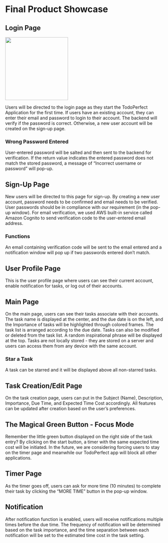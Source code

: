 # Final Product Showcase

## Login Page

<img src="https://s6.jpg.cm/2021/11/30/LPDsh4.jpg" width="200">

Users will be directed to the login page as they start the TodoPerfect Application for the first time. If users have an existing account, they can enter their email and password to login to their account. The backend will verify if the password is correct. Otherwise, a new user account will be created on the sign-up page. 

### Wrong Password Entered

User-entered password will be salted and then sent to the backend for verification. If the return value indicates the entered password does not match the stored password, a message of “Incorrect username or password” will pop-up.

## Sign-Up Page

New users will be directed to this page for sign-up. By creating a new user account, password needs to be confirmed and email needs to be verified. User passwords should be in compliance with our requirement (in the pop-up window). For email verification, we used AWS built-in service called Amazon Cognito to send verification code to the user-entered email address. 

### Functions

An email containing verification code will be sent to the email entered and a notification window will pop up if two passwords entered don’t match. 

## User Profile Page

This is the user profile page where users can see their current account, enable notification for tasks, or log out of their accounts. 

## Main Page

On the main page, users can see their tasks associate with their accounts. The task name is displayed at the center, and the due date is on the left, and the Importance of tasks will be highlighted through colored frames. The task list is arranged according to the due date. Tasks can also be modified or deleted from the task list. A random inspirational phrase will be displayed at the top. 
Tasks are not locally stored - they are stored on a server and users can access them from any device with the same account. 

### Star a Task

A task can be starred and it will be displayed above all non-starred tasks. 

## Task Creation/Edit Page

On the task creation page, users can put in the Subject (Name), Description, Importance, Due Time, and Expected Time Cost accordingly. All features can be updated after creation based on the user’s preferences. 

## The Magical Green Button - Focus Mode

Remember the little green button displayed on the right side of the task entry? By clicking on the start button, a timer with the same expected time cost will be initiated. In the future, we are considering forcing users to stay on the timer page and meanwhile our TodoPerfect app will block all other applications. 

## Timer Page 

As the timer goes off, users can ask for more time (10 minutes) to complete their task by clicking the “MORE TIME” button in the pop-up window. 

## Notification

After notification function is enabled, users will receive notifications multiple times before the due time. The frequency of notification will be determined based on the task importance, and the time separation between each notification will be set to the estimated time cost in the task setting.
